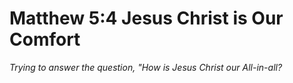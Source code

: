 # Matthew 5:4 Jesus Christ is Our Comfort

*Trying to answer the question, "How is Jesus Christ our All-in-all?*
